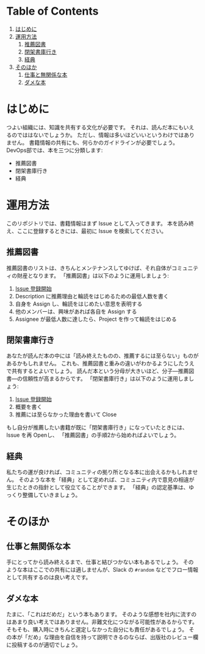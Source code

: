 
# Table of Contents

1.  [はじめに](#org89bc30a)
2.  [運用方法](#org7d49838)
    1.  [推薦図書](#org7d1c222)
    2.  [閉架書庫行き](#org041abba)
    3.  [経典](#org2d41ae7)
3.  [そのほか](#org18074c8)
    1.  [仕事と無関係な本](#org393b839)
    2.  [ダメな本](#orgc611b7a)


<a id="org89bc30a"></a>

# はじめに

つよい組織には、知識を共有する文化が必要です。
それは、読んだ本にもいえるのでははないでしょうか。
ただし、情報は多いほどいいというわけではありません。
書籍情報の共有にも、何らかのガイドラインが必要でしょう。
DevOps部では、本を三つに分類します:

-   推薦図書
-   閉架書庫行き
-   経典


<a id="org7d49838"></a>

# 運用方法

このリポジトリでは、書籍情報はまず Issue として入ってきます。
本を読み終え、ここに登録するときには、最初に Issue を検索してください。


<a id="org7d1c222"></a>

## 推薦図書

推薦図書のリストは、きちんとメンテナンスしてゆけば、それ自体がコミュニティの財産となります。
「推薦図書」は以下のように運用しましょう:

1.  [Issue 登録開始](https://github.com/fra-dev-ops-bu/bookshelf/issues/new?assignees=&labels=Join+Me&template=----.md&title=《3~》Book+Title+%28John+Smith%29)
2.  Description に推薦理由と輪読をはじめるための最低人数を書く
3.  自身を Assign し、輪読をはじめたい意思を表明する
4.  他のメンバーは、興味があれば各自を Assign する
5.  Assignee が最低人数に達したら、Project を作って輪読をはじめる


<a id="org041abba"></a>

## 閉架書庫行き

あなたが読んだ本の中には「読み終えたものの、推薦するには至らない」ものがあるかもしれません。
これも、推薦図書と重みの違いがわかるようにしたうえで共有するとよいでしょう。
読んだ本という分母が大きいほど、分子&#x2014;推薦図書&#x2014;の信頼性が高まるからです。
「閉架書庫行き」は以下のように運用しましょう:

1.  [Issue 登録開始](https://github.com/fra-dev-ops-bu/bookshelf/issues/new?assignees=&labels=&template=------.md&title=)
2.  概要を書く
3.  推薦には至らなかった理由を書いて Close

もし自分が推薦したい書籍が既に「閉架書庫行き」になっていたときには、Issue を再 Openし、
「推薦図書」の手順2から始めればよいでしょう。


<a id="org2d41ae7"></a>

## 経典

私たちの運が良ければ、コミュニティの拠り所となる本に出会えるかもしれません。
そのような本を「経典」として定めれば、コミュニティ内で意見の相違が生じたときの指針として役立てることができます。
「経典」の認定基準は、ゆっくり整備していきましょう。


<a id="org18074c8"></a>

# そのほか


<a id="org393b839"></a>

## 仕事と無関係な本

手にとってから読み終えるまで、仕事と結びつかない本もあるでしょう。
そのような本はここでの共有には適しませんが、Slack の `#random` などでフロー情報として共有するのは良い考えです。


<a id="orgc611b7a"></a>

## ダメな本

たまに、「これはだめだ」という本もあります。
そのような感想を社内に流すのはあまり良い考えではありません。非難文化につながる可能性があるからです。
そもそも、購入時にきちんと選定しなかった自分にも責任があるでしょう。
その本が「だめ」な理由を自信を持って説明できるのならば、出版社のレビュー欄に投稿するのが適切でしょう。


